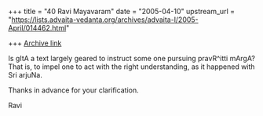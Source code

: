 +++
title = "40 Ravi Mayavaram"
date = "2005-04-10"
upstream_url = "https://lists.advaita-vedanta.org/archives/advaita-l/2005-April/014462.html"

+++
[Archive link](https://lists.advaita-vedanta.org/archives/advaita-l/2005-April/014462.html)

Is gItA a text largely geared to instruct some one pursuing pravR^itti 
mArgA? That is, to impel one to act with the right understanding, as it 
happened with Sri arjuNa.

Thanks in advance for your clarification.


Ravi

